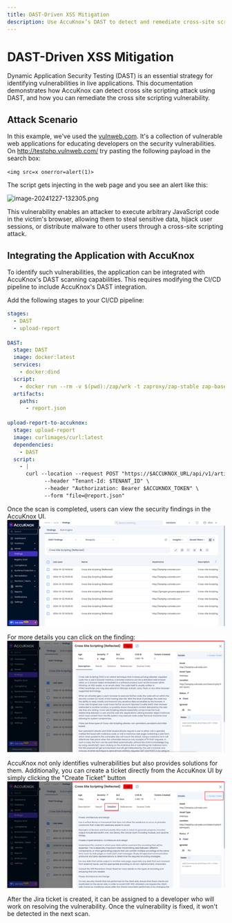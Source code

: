 ```yaml
---
title: DAST-Driven XSS Mitigation
description: Use AccuKnox’s DAST to detect and remediate cross-site scripting vulnerabilities in live applications, improving security posture.
---
```


# DAST-Driven XSS Mitigation

Dynamic Application Security Testing (DAST) is an essential strategy for identifying vulnerabilities in live applications. This documentation demonstrates how AccuKnox can detect cross site scripting attack using DAST, and how you can remediate the cross site scripting vulnerability.

## Attack Scenario

In this example, we've used the [vulnweb.com](http://vulnweb.com/ "http://vulnweb.com"). It's a collection of vulnerable web applications for educating developers on the security vulnerabilities. On <http://testphp.vulnweb.com/> try pasting the following payload in the search box:

```<img src=x onerror=alert(1)>```

The script gets injecting in the web page and you see an alert like this:

![image-20241227-132305.png](./images/dast-xss/1.png)

This vulnerability enables an attacker to execute arbitrary JavaScript code in the victim's browser, allowing them to steal sensitive data, hijack user sessions, or distribute malware to other users through a cross-site scripting attack.

## Integrating the Application with AccuKnox

To identify such vulnerabilities, the application can be integrated with AccuKnox's DAST scanning capabilities. This requires modifying the CI/CD pipeline to include AccuKnox's DAST integration.

Add the following stages to your CI/CD pipeline:

```yaml
stages:
  - DAST
  - upload-report

DAST:
  stage: DAST
  image: docker:latest
  services:
    - docker:dind
  script:
    - docker run --rm -v $(pwd):/zap/wrk -t zaproxy/zap-stable zap-baseline.py -t $SCAN_URL -J report.json -I
  artifacts:
    paths:
      - report.json

upload-report-to-accuknox:
  stage: upload-report
  image: curlimages/curl:latest
  dependencies:
    - DAST
  script:
    - |
      curl --location --request POST "https://$ACCUKNOX_URL/api/v1/artifact/?tenant_id=$TENANT_ID&label_id=dast&data_type=ZAP&save_to_s3=true" \
            --header "Tenant-Id: $TENANT_ID" \
            --header "Authorization: Bearer $ACCUKNOX_TOKEN" \
            --form "file=@report.json"
```

Once the scan is completed, users can view the security findings in the AccuKnox UI.
![image-20241227-133340.png](./images/dast-xss/2.png)

For more details you can click on the finding:
![image-20241227-133521.png](./images/dast-xss/3.png)

AccuKnox not only identifies vulnerabilities but also provides solutions for them. Additionally, you can create a ticket directly from the AccuKnox UI by simply clicking the "Create Ticket" button
![image-20241227-133627.png](./images/dast-xss/4.png)

After the Jira ticket is created, it can be assigned to a developer who will work on resolving the vulnerability. Once the vulnerability is fixed, it won't be detected in the next scan.
